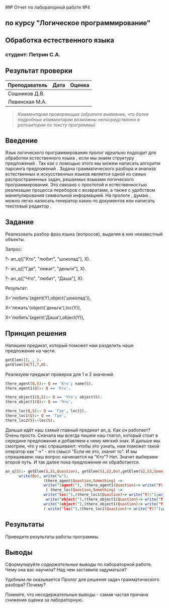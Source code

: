 #№ Отчет по лабораторной работе №4
## по курсу "Логическое программирование"

## Обработка естественного языка

### студент: Петрин С.А.

## Результат проверки

| Преподаватель     | Дата         |  Оценка       |
|-------------------|--------------|---------------|
| Сошников Д.В. |              |               |
| Левинская М.А.|              |               |

> *Комментарии проверяющих (обратите внимание, что более подробные комментарии возможны непосредственно в репозитории по тексту программы)*


## Введение

Язык логического программирования пролог идеально подходит для обработки естественного языка , если мы знаем структуру предложений . Так как с помощью этого мы можем написать алгоритм парсинга предложений . Задача грамматического разбора и анализа естественных и искусственных языков является одной из самых распространенных задач, решаемых языками логического программирования. Это связано с простотой и естественностью реализации процесса переборов с возвратами, а также с удобством манипулирования символьной информацией. На прологе , думаю , можно легко написать генератор каких-то документов или написать текстовый редактор .

## Задание

Реализовать разбор фраз языка (вопросов), выделяя в них неизвестный объекты.

 Запрос: 

?- an_q(["Кто", "любит", "шоколад"], X).

?- an_q(["Где", "лежат", "деньги"], X).

?- an_q(["Что", "любит", "Даша"], X).

Результат: 

X='любить'(agent(Y),object('шоколад')),

Х='лежать'(object('деньги'),loc(Y)),

Х='любить'(agent('Даша'),object(Y)),
 
## Принцип решения

Напишем предикат, который поможет нам разделить наше предложение на части.

```prolog
getElem([],_,_).
getElem([H|T],T,H).
```

Реализуем предикат проверок для 1 и 2 значений.

```prolog
there_agent(Q,S):- Q == 'Кто'; name(S).
there_agent1(Q):- Q == 'Кто'.

there_object1(Q,S):- Q == 'Что'; object(S).
there_object1(Q):- Q == 'Что'.

there_loc(Q,S):- Q == 'Где', loc(S).
there_loc1(Q):- Q == 'Где'.
there_loc2(S):-loc(S).
```


Дальше идёт наш самый главный предикат an_q. Как он работает? Очень просто. Сначала мы всегда пишем наш глагол, который стоит в середине предложения и добавляем к нему мягкий знак. И дальше мы смотрим, что у нас спрашивают: чтобы это узнать, нам поможет такой оператор  как "->" - его смысл "Если не это, значит то". И мы спрашиваем: наш вопрос начинается на "Кто"? Нет. Значит выбираем второй путь. И так далее пока предложение не обработается.

```prolog
an_q(S):- getElem(S,S1,Quastion), getElem(S1,S2,Do),getElem(S2,S3,Something),
      write(Do), write("ь"),
                 (there_agent(Quastion,Something) ->
                 write("(agent("), (there_agent1(Quastion)-> write("Y),");write(Something),write("),")),
                  ( there_loc(Quastion,Something) ->
                 write("loc("),(there_loc1(Quastion)-> write("Y))");write(Something),write("))"));
                  write("object("),(there_object1(Quastion)-> write("Y))");write(Something),write("))")));
                 write("(object("),(there_object1(Quastion)-> write("Y),");write(Something),write("),")),
                 ( write("loc("),(there_loc1(Quastion)-> write("Y))");write(Something),write("))")))).
```

## Результаты

Приведите результаты работы программы.

## Выводы

Сформулируйте *содержательные* выводы по лабораторной работе. 
Чему она вас научила? Над чем заставила задуматься? 

Удобным ли оказывается Пролог для решения задач грамматического разбора? Почему?

Помните, что несодержательные выводы -
самая частая причина снижения оценки за лабораторную.

